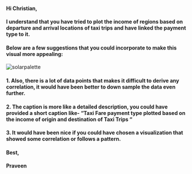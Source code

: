 #### Hi Christian,
#### I understand that you have tried to plot the income of regions based on departure and arrival locations of taxi trips and have linked the payment type to it. 
#### Below are a few suggestions that you could incorporate to make this visual more appealing:

![solarpalette](Screenshots/plot_taxi.png)

####      1.	Also, there is a lot of data points that makes it difficult to derive any correlation, it would have been better to down sample the data even further. 
####      2.	The caption is more like a detailed description, you could have provided a short caption like- “Taxi Fare payment type plotted based on the income of origin and destination of Taxi Trips “
####      3.	It would have been nice if you could have chosen a visualization that showed some correlation or follows a pattern.
#### Best,
#### Praveen
